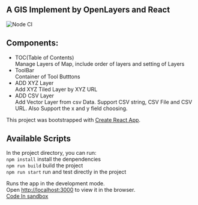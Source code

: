 ## A GIS Implement by OpenLayers and React

![Node CI](https://github.com/wkgreat/ol-react/workflows/Node%20CI/badge.svg?branch=master&event=push)

## Components:

+ TOC(Table of Contents)  
  Manage Layers of Map, include order of layers and setting of Layers  
+ ToolBar  
  Container of Tool Butttons  
+ ADD XYZ Layer  
  Add XYZ Tiled Layer by XYZ URL  
+ ADD CSV Layer  
  Add Vector Layer from csv Data. Support CSV string, CSV File and CSV URL. 
  Also Support the x and y field choosing.

This project was bootstrapped with [Create React App](https://github.com/facebook/create-react-app).

## Available Scripts

In the project directory, you can run:  
`npm install` install the denpendencies  
`npm run build` build the project  
`npm run start` run and test directly in the project

Runs the app in the development mode.  
Open [http://localhost:3000](http://localhost:3000) to view it in the browser.  
[Code In sandbox](https://b782r.csb.app/)
